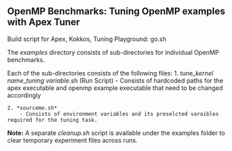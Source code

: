 
## OpenMP Benchmarks: Tuning OpenMP examples with Apex Tuner

Build script for Apex, Kokkos, Tuning Playground: go.sh

The *examples* directory consists of sub-directories for individual OpenMP benchmarks.

Each of the sub-directories consists of the following files:
    1. tune_*kernel name*_*tuning variable*.sh (Run Script)
        - Consists of hardcoded paths for the apex executable and openmp example executable that need to be changed accordingly

    2. *sourceme.sh*
        - Consists of environment variables and its preselcted varaibles required for the tuning task.

**Note:** A separate *cleanup.sh* script is available under the examples folder to clear temporary experiment files across runs.